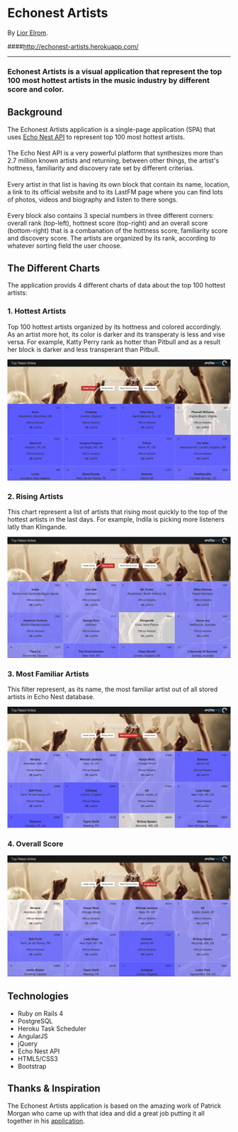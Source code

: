 # Echonest Artists
By [Lior Elrom](http://liormb.com/).

####<http://echonest-artists.herokuapp.com/>

- - -

### Echonest Artists is a visual application that represent the top 100 most hottest artists in the music industry by different score and color.

## Background
The Echonest Artists application is a single-page application (SPA) that uses [Echo Nest API](http://the.echonest.com/) to represent top 100 most hottest artists.
####
The Echo Nest API is a very powerful platform that synthesizes more than 2.7 million known artists and returning, between other things, the artist's hottness, familiarity and discovery rate set by different criterias.
####
Every artist in that list is having its own block that contain its name, location, a link to its official website and to its LastFM page where you can find lots of photos, videos and biography and listen to there songs.
####
Every block also contains 3 special numbers in three different corners: overall rank (top-left), hottnest score (top-right) and an overall score (bottom-right) that is a combanation of the hottness score, familiarity score and discovery score.
The artists are organized by its rank, according to whatever sorting field the user choose.

##  The Different Charts

The application provids 4 different charts of data about the top 100 hottest artists:

### 1. Hottest Artists
Top 100 hottest artists organized by its hottness and colored accordingly. As an artist more hot, its color is darker and its transperaty is less and vise versa.
For example, Katty Perry rank as hotter than Pitbull and as a result her block is darker and less transperant than Pitbull.

![Echonest-Artists](/app/assets/images/screenshots/hottest-artists.png "Hottest Artists")

### 2. Rising Artists
This chart represent a list of artists that rising most quickly to the top of the hottest artists in the last days.
For example, Indila is picking more listeners latly than Klingande.

![Echonest-Artists](/app/assets/images/screenshots/rising-artists.png "Rising Artists")

### 3. Most Familiar Artists
This filter represent, as its name, the most familiar artist out of all stored artists in Echo Nest database.

![Echonest-Artists](/app/assets/images/screenshots/familiar-artists.png "Familiar Artists")

### 4. Overall Score

![Echonest-Artists](/app/assets/images/screenshots/overall-score.png "Overall Score")

###
## Technologies

* Ruby on Rails 4
* PostgreSQL
* Heroku Task Scheduler
* AngularJS
* jQuery
* Echo Nest API
* HTML5/CSS3
* Bootstrap

## Thanks & Inspiration
The Echonest Artists application is based on the amazing work of Patrick Morgan who came up with that idea and did a great job putting it all together in his [application](https://github.com/patrickmmorgan/periodic_table_of_echonest).
